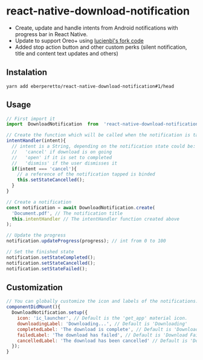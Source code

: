 # react-native-download-notification

- Create, update and handle intents from Android notifications with progress bar in React Native.
- Update to support Oreo+ using [lucienbl's fork code](https://github.com/lucienbl/react-native-download-notification)
- Added stop action button and other custom perks (silent notification, title and content text updates and others)

## Instalation

```
yarn add eberperetto/react-native-download-notification#1/head
```

## Usage

```js
// First import it
import  DownloadNotification  from  'react-native-download-notification';

// Create the function which will be called when the notification is tapped
intentHandler(intent){
  // intent is a String, depending on the notification state could be:
  //   'cancel' if download is on going
  //   'open' if it is set to completed
  //   'dismiss' if the user dismisses it
  if(intent === 'cancel'){
    // a reference of the notification tapped is binded
    this.setStateCancelled();
  }
}

// Create a notification
const notification = await DownloadNotification.create(
  'Document.pdf', // The notification title
  this.intentHandler // The intentHandler function created above
);

// Update the progress
notification.updateProgress(progress); // int from 0 to 100

// Set the finished state
notification.setStateCompleted();
notification.setStateCancelled();
notification.setStateFailed();
```

## Customization

```js
// You can globally customize the icon and labels of the notifications.
componentDidMount(){
  DownloadNotification.setup({
    icon: 'ic_launcher', // Default is the 'get_app' material icon.
    downloadingLabel: 'Downloading...', // Default is 'Downloading'
    completedLabel: 'The download is complete', // Default is 'Download Completed'
    failedLabel: 'The download has failed', // Default is 'Download Failed'
    cancelledLabel: 'The download has been cancelled' // Default is 'Download Cancelled'
  });
}
```
